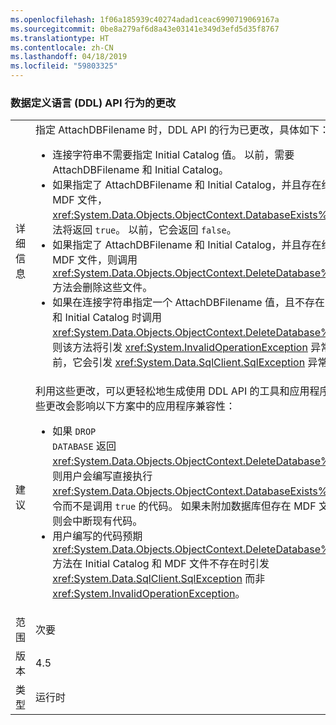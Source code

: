 ```yaml
---
ms.openlocfilehash: 1f06a185939c40274adad1ceac6990719069167a
ms.sourcegitcommit: 0be8a279af6d8a43e03141e349d3efd5d35f8767
ms.translationtype: HT
ms.contentlocale: zh-CN
ms.lasthandoff: 04/18/2019
ms.locfileid: "59803325"
---
```

### <a name="change-in-behavior-in-data-definition-language-ddl-apis"></a>数据定义语言 (DDL) API 行为的更改

|   |   |
|---|---|
|详细信息|指定 AttachDBFilename 时，DDL API 的行为已更改，具体如下：<ul><li>连接字符串不需要指定 Initial Catalog 值。 以前，需要 AttachDBFilename 和 Initial Catalog。</li><li>如果指定了 AttachDBFilename 和 Initial Catalog，并且存在给定的 MDF 文件，<xref:System.Data.Objects.ObjectContext.DatabaseExists%2A> 方法将返回 <code>true</code>。 以前，它会返回 <code>false</code>。</li><li>如果指定了 AttachDBFilename 和 Initial Catalog，并且存在给定的 MDF 文件，则调用 <xref:System.Data.Objects.ObjectContext.DeleteDatabase%2A> 方法会删除这些文件。</li><li>如果在连接字符串指定一个 AttachDBFilename 值，且不存在 MDF 和 Initial Catalog 时调用 <xref:System.Data.Objects.ObjectContext.DeleteDatabase%2A>，则该方法将引发 <xref:System.InvalidOperationException> 异常。 以前，它会引发 <xref:System.Data.SqlClient.SqlException> 异常。</li></ul>|
|建议|利用这些更改，可以更轻松地生成使用 DDL API 的工具和应用程序。 这些更改会影响以下方案中的应用程序兼容性：<ul><li>如果 <code>DROP DATABASE</code> 返回 <xref:System.Data.Objects.ObjectContext.DeleteDatabase%2A>，则用户会编写直接执行 <xref:System.Data.Objects.ObjectContext.DatabaseExists%2A> 命令而不是调用 <code>true</code> 的代码。 如果未附加数据库但存在 MDF 文件，则会中断现有代码。</li><li>用户编写的代码预期 <xref:System.Data.Objects.ObjectContext.DeleteDatabase%2A> 方法在 Initial Catalog 和 MDF 文件不存在时引发 <xref:System.Data.SqlClient.SqlException> 而非 <xref:System.InvalidOperationException>。</li></ul>|
|范围|次要|
|版本|4.5|
|类型|运行时|
